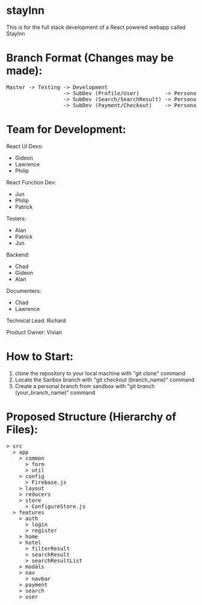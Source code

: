 # stayInn
This is for the full stack development of a React powered webapp called StayInn

# Branch Format (Changes may be made):
<pre>
Master -> Testing -> Development
                  -> SubDev (Profile/User)        -> Personal branch 
                  -> SubDev (Search/SearchResult) -> Personal branch
                  -> SubDev (Payment/Checkout)    -> Personal branch
</pre>
# Team for Development: 

React UI Devs:
- Gideon
- Lawrence
- Philip

React Function Dev:
- Jun
- Philip
- Patrick

Testers:
- Alan
- Patrick
- Jun

Backend:
- Chad
- Gideon
- Alan

Documenters:
- Chad
- Lawrence

Technical Lead: Richard

Product Owner: Vivian

# How to Start:

1. clone the repository to your local machine with "git clone" command
2. Locate the Sanbox branch with "git checkout (branch_name)" command
3. Create a personal branch from sandbox with "git branch (your_branch_name)" command

# Proposed Structure (Hierarchy of Files):
<pre>
> src
  > app
    > common
      > form
      > util
    > config
      > Firebase.js
    > layout
    > reducers
    > store
      > ConfigureStore.js
  > features
    > auth
      > login
      > register
    > home
    > hotel 
      > filterResult
      > searchResult
      > searchResultList
    > modals
    > nav
      > navbar
    > payment
    > search
    > user
